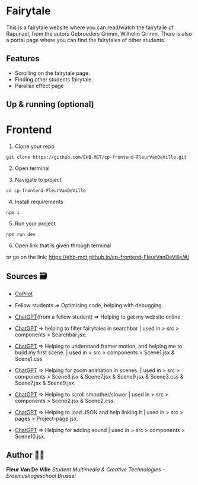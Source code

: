 # Fairytale 
This is a fairytale website where you can read/watch the fairytaile of Rapunzel, from the autors Gebroeders Grimm, Wilhelm Grimm. There is also a portal page where you can find the fairytales of other students.


## Features 
- Scrolling on the fairytale page.
- Finding other students fairytale.
- Parallax effect page


## Up & running (optional) 
# Frontend
1. Clone your repo
```
git clone https://github.com/EHB-MCT/cp-frontend-FleurVanDeVille.git
```
2. Open terminal

3. Navigate to project
```
cd cp-frontend-FleurVanDeVille
```
4. Install requirements
```
npm i
```
5. Run your project
```
npm run dev
```
6. Open link that is given through terminal

or go on the link: https://ehb-mct.github.io/cp-frontend-FleurVanDeVille/#/


## Sources 🗃️
- [CoPilot](https://copilot.microsoft.com/chats/GdejiEP5a74ftRBhDeXYb)

- Fellow students => Optimising code, helping with debugging...

- [ChatGPT](https://chatgpt.com/share/682b3eeb-8054-8003-ab2b-8ca273860191)(from a fellow student) => Helping to get my website online.

- [ChatGPT](https://chatgpt.com/share/68344ab7-972c-8008-b39a-0a01bf254056 ) => helping to filter fairytales in searchbar | used in > src > components > Searchbar.jsx.

- [ChatGPT](https://chatgpt.com/share/6834e2e5-0688-8008-a178-d86b318aaadb) => Helping to understand framer motion, and helping me to build my first scene. | used in > src > components > Scene1.jsx & Scene1.css

- [ChatGPT](https://chatgpt.com/share/6834fb8d-9ef4-8008-add6-b5cf5d86ea93) => Helping for zoom animation in scenes. | used in > src > components > Scene3.jsx & Scene7.jsx & Scene9.jsx & Scene3.css & Scene7.jsx & Scene9.jsx.

- [ChatGPT](https://chatgpt.com/share/6834eac0-a748-8008-bbd6-17d89f33ed35) => Helping to scroll smoother/slower | used in > src > components > Scene2.jsx & Scene2.css.

- [ChatGPT](https://chatgpt.com/share/68351f8e-1584-8008-9ac7-a5c80065678f) => Helping to load JSON and help linking it | used in > src > pages > Project-page.jsx.

- [ChatGPT](https://chatgpt.com/share/68353177-2594-8008-b85f-e38f54bc34c1) => Helping for adding sound | used in > src > components > Scene10.jsx.


## Author 👨‍💻
**Fleur Van De Ville**
*Student Multimedia & Creative Technologies – Erasmushogeschool Brussel*

